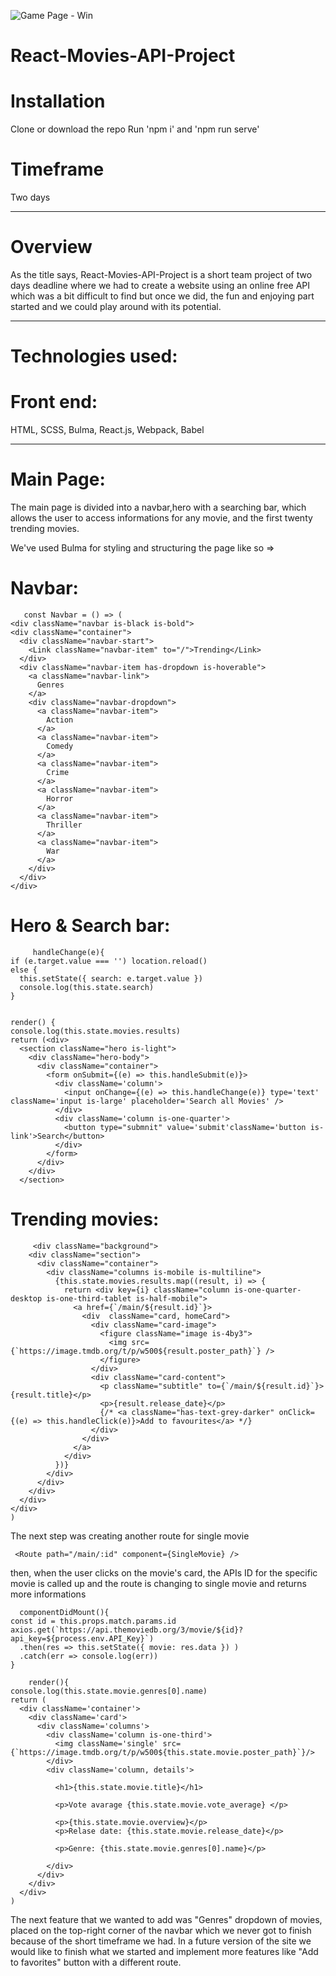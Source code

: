 ![Game Page - Win](https://i.imgur.com/QyGZcw7.png)


# React-Movies-API-Project
# Installation
   Clone or download the repo
   Run 'npm i' and 'npm run serve'

# Timeframe
  Two days



---

# Overview 
   As the title says, React-Movies-API-Project is a short team project of two days deadline where we had to create a website using an online free API which was a bit difficult to find but once we did, the fun and enjoying part started and we could play around with its potential. 
   
   ---
# Technologies used:
# Front end:
 HTML, SCSS, Bulma, React.js, Webpack, Babel 


---
# Main Page:

   The main page is divided into a navbar,hero with a searching bar, which allows the user to access informations for any movie, and the first twenty trending movies. 

   We've used Bulma for styling and structuring the page like so =>
    
  # Navbar:  
      
       const Navbar = () => (
    <div className="navbar is-black is-bold">
    <div className="container">
      <div className="navbar-start">
        <Link className="navbar-item" to="/">Trending</Link>
      </div>
      <div className="navbar-item has-dropdown is-hoverable">
        <a className="navbar-link">
          Genres
        </a>
        <div className="navbar-dropdown">
          <a className="navbar-item">
            Action
          </a>
          <a className="navbar-item">
            Comedy
          </a>
          <a className="navbar-item">
            Crime
          </a>
          <a className="navbar-item">
            Horror
          </a>
          <a className="navbar-item">
            Thriller
          </a>
          <a className="navbar-item">
            War
          </a>
        </div>
      </div>
    </div>
 

 # Hero & Search bar: 

         handleChange(e){
    if (e.target.value === '') location.reload()
    else { 
      this.setState({ search: e.target.value })
      console.log(this.state.search)
    }
  

    render() {
    console.log(this.state.movies.results)
    return (<div>
      <section className="hero is-light">
        <div className="hero-body">
          <div className="container">
            <form onSubmit={(e) => this.handleSubmit(e)}>
              <div className='column'>
                <input onChange={(e) => this.handleChange(e)} type='text' className='input is-large' placeholder='Search all Movies' />
              </div>
              <div className='column is-one-quarter'>
                <button type="submnit" value='submit'className='button is-link'>Search</button>
              </div>
            </form>
          </div>
        </div>
      </section>


  # Trending movies: 

         <div className="background">
        <div className="section">
          <div className="container">
            <div className="columns is-mobile is-multiline">
              {this.state.movies.results.map((result, i) => {
                return <div key={i} className="column is-one-quarter-desktop is-one-third-tablet is-half-mobile">
                  <a href={`/main/${result.id}`}>
                    <div  className="card, homeCard">
                      <div className="card-image">
                        <figure className="image is-4by3">
                          <img src={`https://image.tmdb.org/t/p/w500${result.poster_path}`} />
                        </figure>
                      </div>
                      <div className="card-content">
                        <p className="subtitle" to={`/main/${result.id}`}>{result.title}</p>
                        <p>{result.release_date}</p>
                        {/* <a className="has-text-grey-darker" onClick={(e) => this.handleClick(e)}>Add to favourites</a> */}
                      </div>
                    </div>
                  </a>
                </div> 
              })}  
            </div>
          </div>
        </div>
      </div>
    </div>
    )
  

 The next step was creating another route for single movie 

     <Route path="/main/:id" component={SingleMovie} />

 then, when the user clicks on the movie's card, the APIs ID for the specific movie is called up and the route is changing to single movie and returns more informations

      componentDidMount(){
    const id = this.props.match.params.id
    axios.get(`https://api.themoviedb.org/3/movie/${id}?api_key=${process.env.API_Key}`)
      .then(res => this.setState({ movie: res.data }) )
      .catch(err => console.log(err))
    }

        render(){
    console.log(this.state.movie.genres[0].name)
    return (
      <div className='container'>
        <div className='card'>
          <div className='columns'>
            <div className='column is-one-third'>
              <img className='single' src={`https://image.tmdb.org/t/p/w500${this.state.movie.poster_path}`}/>
            </div>
            <div className='column, details'>
            
              <h1>{this.state.movie.title}</h1>
        
              <p>Vote avarage {this.state.movie.vote_average} </p>
           
              <p>{this.state.movie.overview}</p>
              <p>Relase date: {this.state.movie.release_date}</p>

              <p>Genre: {this.state.movie.genres[0].name}</p>
             
            </div>
          </div>
        </div>
      </div>
    )
  

  The next feature that we wanted to add was "Genres" dropdown of movies, placed on the top-right corner of the navbar which we never got to finish because of the short timeframe we had.
  In a future version of the site we would like to finish what we started and implement more features like "Add to favorites" button with a different route.